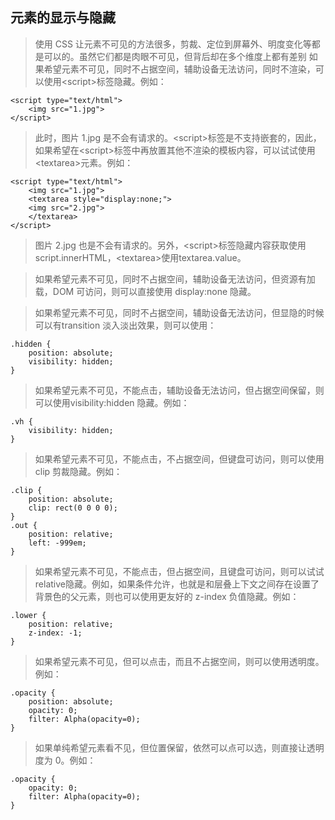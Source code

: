 ## 元素的显示与隐藏
> 使用 CSS 让元素不可见的方法很多，剪裁、定位到屏幕外、明度变化等都是可以的。虽然它们都是肉眼不可见，但背后却在多个维度上都有差别
> 如果希望元素不可见，同时不占据空间，辅助设备无法访问，同时不渲染，可以使用\<script>标签隐藏。例如：

    <script type="text/html">
        <img src="1.jpg"> 
    </script>

> 此时，图片 1.jpg 是不会有请求的。\<script>标签是不支持嵌套的，因此，如果希望在\<script>标签中再放置其他不渲染的模板内容，可以试试使用\<textarea>元素。例如：

    <script type="text/html"> 
        <img src="1.jpg"> 
        <textarea style="display:none;"> 
        <img src="2.jpg"> 
        </textarea> 
    </script>

> 图片 2.jpg 也是不会有请求的。另外，\<script>标签隐藏内容获取使用 script.innerHTML，\<textarea>使用textarea.value。

> 如果希望元素不可见，同时不占据空间，辅助设备无法访问，但资源有加载，DOM 可访问，则可以直接使用 display:none 隐藏。

> 如果希望元素不可见，同时不占据空间，辅助设备无法访问，但显隐的时候可以有transition 淡入淡出效果，则可以使用：

    .hidden {
        position: absolute; 
        visibility: hidden; 
    }

> 如果希望元素不可见，不能点击，辅助设备无法访问，但占据空间保留，则可以使用visibility:hidden 隐藏。例如：

    .vh {
        visibility: hidden; 
    }

> 如果希望元素不可见，不能点击，不占据空间，但键盘可访问，则可以使用 clip 剪裁隐藏。例如：

    .clip {
        position: absolute; 
        clip: rect(0 0 0 0); 
    } 
    .out { 
        position: relative; 
        left: -999em; 
    }

> 如果希望元素不可见，不能点击，但占据空间，且键盘可访问，则可以试试 relative隐藏。例如，如果条件允许，也就是和层叠上下文之间存在设置了背景色的父元素，则也可以使用更友好的 z-index 负值隐藏。例如：

    .lower {
        position: relative; 
        z-index: -1;
    }

> 如果希望元素不可见，但可以点击，而且不占据空间，则可以使用透明度。例如：

    .opacity {
        position: absolute; 
        opacity: 0; 
        filter: Alpha(opacity=0); 
    }

> 如果单纯希望元素看不见，但位置保留，依然可以点可以选，则直接让透明度为 0。例如：

    .opacity {
        opacity: 0; 
        filter: Alpha(opacity=0); 
    }